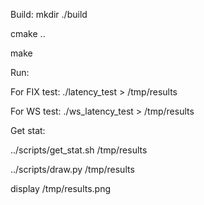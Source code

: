 Build:
  mkdir ./build

  cmake ..

  make


Run:

For FIX test:  ./latency_test <ip> <port> <account> <passwd> <SenderCompID> <TargetCompID>  > /tmp/results

For WS test:   ./ws_latency_test > /tmp/results


Get stat:

  ../scripts/get_stat.sh /tmp/results

  ../scripts/draw.py /tmp/results

  display /tmp/results.png
 
